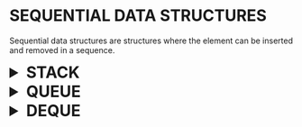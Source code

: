 # SEQUENTIAL DATA STRUCTURES

Sequential data structures are structures where the element can be inserted and removed in a sequence.

<details>

<summary style="font-size: 2em; font-weight: bold">STACK</summary>

The stack is a last element in and first out data structure that can be customized using the preprocessor.

```c++
// macro settings to define stack properties before including library
#define STACK_DATA_TYPE [type]   // defines the data type to store
#define STACK_SIZE      [size]   // defines the maximum positive array size
#define STACK_ASSERT    [assert] // defines the assert function for invalid states
#include "stack.h"
```

The stack structure is made out of the array that stores the elements and a size variable to get the current element count.

```c++
typedef struct stack {
    STACK_DATA_TYPE elements[STACK_SIZE]; // elements array
    size_t size;                          // size of stack
} stack_s;
```

<details>

<summary style="font-size: 1.5em;">create</summary>

Creates an empty stack structure.

```c++
stack_s create_stack(void);
```

```c++
#define STACK_DATA_TYPE int
#include "stack.h"

int main() {
    stack_s stack = create_stack();
    
    // do something
    
    return 0;
}
```

</details>

<details>

<summary style="font-size: 1.5em;">destroy</summary>

Destroys stack and all elements in it.

```c++
typedef void (*destroy_stack_fn) (STACK_DATA_TYPE * element);
void destroy_stack(stack_s * stack, const destroy_stack_fn destroy);
```

```c++
#define STACK_DATA_TYPE char*
#include "stack.h"

#include <stdlib.h>

void destroy_string(STACK_DATA_TYPE * string) {
    free(*string);
    (*string) = NULL;
}

int main() {
    stack_s stack = create_stack();
    
    // do something
    
    destroy_stack(&stack, destroy_string);
    
    return 0;
}
```

</details>

<details>

<summary style="font-size: 1.5em;">clear</summary>

Clears all elements in stack.

```c++
typedef void (*destroy_stack_fn) (STACK_DATA_TYPE * element);
void clear_stack(stack_s * stack, const destroy_stack_fn destroy);
```

```c++
#define STACK_DATA_TYPE char*
#include "stack.h"

#include <stdlib.h>

void destroy_string(STACK_DATA_TYPE * string) {
    free(*string);
    (*string) = NULL;
}

int main() {
    stack_s stack = create_stack();
    
    // do something
    
    clear_stack(&stack, destroy_string);
    
    // do something anew
    
    destroy_stack(&stack, destroy_string);
    
    return 0;
}
```

</details>

<details>

<summary style="font-size: 1.5em;">copy</summary>

Copies the stack and all its elements into a new structure.

```c++
typedef STACK_DATA_TYPE (*copy_stack_fn) (const STACK_DATA_TYPE element);
stack_s copy_stack(const stack_s * stack, const copy_stack_fn copy);
```

```c++
#define STACK_DATA_TYPE int
#include "stack.h"

STACK_DATA_TYPE copy_int(const STACK_DATA_TYPE integer) {
    return integer;
}

int main() {
    stack_s stack = create_stack();
    
    // do something
    
    stack_s copy = copy_stack(&stack, copy_int);
    
    // do something with stack and copy

    return 0;
}
```

</details>

<details>

<summary style="font-size: 1.5em;">is empty</summary>

Checks if stack is empty.

```c++
bool is_empty_stack(const stack_s * stack);
```

```c++
#define STACK_DATA_TYPE int
#include "stack.h"

int main() {
    stack_s stack = create_stack();
    
    // do something
    
    while (!is_empty_stack(&stack)) {
        // do something while stack is not empty
    }

    return 0;
}
```

</details>

<details>

<summary style="font-size: 1.5em;">is full</summary>

Checks if stack is full.

```c++
bool is_full_stack(const stack_s * stack);
```

```c++
#define STACK_DATA_TYPE int
#include "stack.h"

int main() {
    stack_s stack = create_stack();
        
    while (!is_full_stack(&stack)) {
        // do something while stack is not full
    }

    return 0;
}
```

</details>

<details>

<summary style="font-size: 1.5em;">foreach</summary>

Iterates over and operates on each element in structure using generic arguments.

```c++
typedef bool (*operate_stack_fn) (STACK_DATA_TYPE * element, void * args);
void foreach_stack(stack_s * stack, const operate_stack_fn operate, void * args);
```

```c++
#define STACK_DATA_TYPE int
#include "stack.h"

bool increment(STACK_DATA_TYPE * integer, void * value) {
    int * true_value = value;
    (*integer) += (*true_value);
    
    return true; // to iterate over each element
}

int main() {
    stack_s stack = create_stack();
    
    // do something
    
    int value = 42;
    foreach_stack(&stack, increment, &value);
    
    // do something with incremented stack elements

    return 0;
}
```

</details>

<details>

<summary style="font-size: 1.5em;">map</summary>

Map function that maps elements into array and manages it using size and args.

```c++
void (*manage_stack_fn) (STACK_DATA_TYPE * array, const size_t size, void * args);
void map_stack(stack_s * stack, const manage_stack_fn manage, void * args);
```

```c++
#define STACK_DATA_TYPE int
#include "stack.h"

#include <stdlib.h>

int compare_int(const void * a, const void * b) {
    return (*(STACK_DATA_TYPE*)(a)) - (*(STACK_DATA_TYPE*)(b));
}

void sort_int(STACK_DATA_TYPE * array, const size_t size, void * compare) {
    qsort(array, size, sizeof(STACK_DATA_TYPE), compare);
}

int main() {
    stack_s stack = create_stack();
    
    // do something
    
    map_stack(&stack, sort_int, compare_int);
    
    // do something with sorted stack elements

    return 0;
}
```

</details>

<details>

<summary style="font-size: 1.5em;">peep</summary>

Gets element at the top of the stack without removing it.

```c++
STACK_DATA_TYPE peep_stack(const stack_s * stack);
```

```c++
#define STACK_DATA_TYPE int
#include "stack.h"

int main() {
    stack_s stack = create_stack();
    
    // do something
    
    STACK_DATA_TYPE element = peep_stack(&stack);
    
    // do something with top element

    return 0;
}
```

</details>

<details>

<summary style="font-size: 1.5em;">push</summary>

Pushes the element to the top of the stack.

```c++
void push_stack(stack_s * stack, const STACK_DATA_TYPE element);
```

```c++
#define STACK_DATA_TYPE int
#include "stack.h"

int main() {
    stack_s stack = create_stack();
    
    STACK_DATA_TYPE element = { 0 };
    push_stack(&stack, element);
    
    // do something

    return 0;
}
```

</details>

<details>

<summary style="font-size: 1.5em;">pop</summary>

Pops and removes the element at the top of the stack.

```c++
STACK_DATA_TYPE pop_stack(stack_s * stack);
```

```c++
#define STACK_DATA_TYPE int
#include "stack.h"

int main() {
    stack_s stack = create_stack();
    
    // do something
    
    STACK_DATA_TYPE element = pop_stack(&stack);
    
    // do something with removed element

    return 0;
}
```

</details>

</details>

<details>

<summary style="font-size: 2em; font-weight: bold">QUEUE</summary>

The queue is a first element in and first out data structure that can be customized using the preprocessor.

```c++
// macro settings to define queue properties before including library
#define QUEUE_DATA_TYPE [type]   // defines the data type to store
#define QUEUE_SIZE      [size]   // defines the maximum positive array size
#define QUEUE_ASSERT    [assert] // defines the assert function for invalid states
#include "queue.h"
```

The queue structure is made out of the array that stores the elements, a size variable to get the current element count and a current index to retrieve the first added element. The structure relies on a circular array mechanism.

```c++
typedef struct queue {
    QUEUE_DATA_TYPE elements[QUEUE_SIZE]; // elements array
    size_t size;                          // size of structure
    size_t current;                       // current index of first element
} queue_s;

```

<details>

<summary style="font-size: 1.5em;">create</summary>

Creates an empty queue structure.

```c++
queue_s create_queue(void);
```

```c++
#define QUEUE_DATA_TYPE int
#include "queue.h"

int main() {
    queue_s queue = create_queue();
    
    // do something
    
    return 0;
}
```

</details>

<details>

<summary style="font-size: 1.5em;">destroy</summary>

Destroys queue and all elements in it.

```c++
typedef void (*destroy_queue_fn) (QUEUE_DATA_TYPE * element);
void destroy_queue(queue_s * queue, const destroy_queue_fn destroy);
```

```c++
#define QUEUE_DATA_TYPE char*
#include "queue.h"

#include <stdlib.h>

void destroy_string(QUEUE_DATA_TYPE * string) {
    free(*string);
    (*string) = NULL;
}

int main() {
    queue_s queue = create_queue();
    
    // do something
    
    destroy_queue(&queue, destroy_string);
    
    return 0;
}
```

</details>

<details>

<summary style="font-size: 1.5em;">clear</summary>

Clears all elements in queue.

```c++
typedef void (*destroy_queue_fn) (QUEUE_DATA_TYPE * element);
void clear_queue(queue_s * queue, const destroy_queue_fn destroy);
```

```c++
#define QUEUE_DATA_TYPE char*
#include "queue.h"

#include <stdlib.h>

void destroy_string(QUEUE_DATA_TYPE * string) {
    free(*string);
    (*string) = NULL;
}

int main() {
    queue_s queue = create_queue();
    
    // do something
    
    clear_queue(&queue, destroy_string);
    
    // do something anew
    
    destroy_queue(&queue, destroy_string);
    
    return 0;
}
```

</details>

<details>

<summary style="font-size: 1.5em;">copy</summary>

Copies the queue and all its elements into a new structure.

```c++
typedef QUEUE_DATA_TYPE (*copy_queue_fn) (const QUEUE_DATA_TYPE element);
queue_s copy_queue(const queue_s * queue, const copy_queue_fn copy);
```

```c++
#define QUEUE_DATA_TYPE int
#include "queue.h"

QUEUE_DATA_TYPE copy_int(const QUEUE_DATA_TYPE integer) {
    return integer;
}

int main() {
    queue_s queue = create_queue();
    
    // do something
    
    queue_s copy = copy_queue(&queue, copy_int);
    
    // do something with queue and copy

    return 0;
}
```

</details>

<details>

<summary style="font-size: 1.5em;">is empty</summary>

Checks if queue is empty.

```c++
bool is_empty_queue(const queue_s * queue);
```

```c++
#define QUEUE_DATA_TYPE int
#include "queue.h"

int main() {
    queue_s queue = create_queue();
    
    // do something
    
    while (!is_empty_queue(&queue)) {
        // do something while queue is not empty
    }

    return 0;
}
```

</details>

<details>

<summary style="font-size: 1.5em;">is full</summary>

Checks if queue is full.

```c++
bool is_full_queue(const queue_s * queue);
```

```c++
#define QUEUE_DATA_TYPE int
#include "queue.h"

int main() {
    queue_s queue = create_queue();
        
    while (!is_full_queue(&queue)) {
        // do something while queue is not full
    }

    return 0;
}
```

</details>

<details>

<summary style="font-size: 1.5em;">foreach</summary>

Iterates over and operates on each element in structure using generic arguments.

```c++
typedef bool (*operate_queue_fn) (QUEUE_DATA_TYPE * element, void * args);
void foreach_queue(queue_s * queue, const operate_queue_fn operate, void * args);
```

```c++
#define QUEUE_DATA_TYPE int
#include "queue.h"

bool increment(QUEUE_DATA_TYPE * integer, void * value) {
    int * true_value = value;
    (*integer) += (*true_value);
    
    return true; // to iterate over each element
}

int main() {
    queue_s queue = create_queue();
    
    // do something
    
    int value = 42;
    foreach_queue(&queue, increment, &value);
    
    // do something with incremented queue elements

    return 0;
}
```

</details>

<details>

<summary style="font-size: 1.5em;">map</summary>

Map function that maps elements into array and manages it using size and args.

```c++
void (*manage_queue_fn) (QUEUE_DATA_TYPE * array, const size_t size, void * args);
void map_queue(queue_s * queue, const manage_queue_fn manage, void * args);
```

```c++
#define QUEUE_DATA_TYPE int
#include "queue.h"

#include <stdlib.h>

int compare_int(const void * a, const void * b) {
    return (*(QUEUE_DATA_TYPE*)(a)) - (*(QUEUE_DATA_TYPE*)(b));
}

void sort_int(QUEUE_DATA_TYPE * array, const size_t size, void * compare) {
    qsort(array, size, sizeof(QUEUE_DATA_TYPE), compare);
}

int main() {
    queue_s queue = create_queue();
    
    // do something
    
    map_queue(&queue, sort_int, compare_int);
    
    // do something with sorted queue elements

    return 0;
}
```

</details>

<details>

<summary style="font-size: 1.5em;">peek</summary>

Gets element at the beginning of the queue without removing it.

```c++
QUEUE_DATA_TYPE peek_queue(const queue_s * queue);
```

```c++
#define QUEUE_DATA_TYPE int
#include "queue.h"

int main() {
    queue_s queue = create_queue();
    
    // do something
    
    QUEUE_DATA_TYPE element = peek_queue(&queue);
    
    // do something with top element

    return 0;
}
```

</details>

<details>

<summary style="font-size: 1.5em;">enqueue</summary>

Enqueues the element to the end of the queue.

```c++
void enqueue_queue(queue_s * queue, const QUEUE_DATA_TYPE element);
```

```c++
#define QUEUE_DATA_TYPE int
#include "queue.h"

int main() {
    queue_s queue = create_queue();
    
    QUEUE_DATA_TYPE element = { 0 };
    enqueue_queue(&queue, element);
    
    // do something

    return 0;
}
```

</details>

<details>

<summary style="font-size: 1.5em;">dequeue</summary>

Dequeues and removes the element at the beginning of the queue.

```c++
QUEUE_DATA_TYPE dequeue_queue(queue_s * queue);
```

```c++
#define QUEUE_DATA_TYPE int
#include "queue.h"

int main() {
    queue_s queue = create_queue();
    
    // do something
    
    QUEUE_DATA_TYPE element = dequeue_queue(&queue);
    
    // do something with removed element

    return 0;
}
```

</details>

</details>

<details>

<summary style="font-size: 2em; font-weight: bold">DEQUE</summary>

The deque is a double ended queue that allows elements to be added and removed from its front and rear. It can be customized using the preprocessor.

```c++
// macro settings to define deque properties before including library
#define DEQUE_DATA_TYPE [type]   // defines the data type to store
#define DEQUE_SIZE      [size]   // defines the maximum positive array size
#define DEQUE_ASSERT    [assert] // defines the assert function for invalid states
#include "deque.h"
```

The deque structure is made out of the array that stores the elements, a size variable to get the element count and a current index to retrieve the rear element. The structure relies on a circular array mechanism.

```c++
typedef struct deque {
    DEQUE_DATA_TYPE elements[DEQUE_SIZE]; // elements array
    size_t size;                          // size of structure
    size_t current;                       // current index of first element
} deque_s;

```

<details>

<summary style="font-size: 1.5em;">create</summary>

Creates an empty deque structure.

```c++
deque_s create_deque(void);
```

```c++
#define DEQUE_DATA_TYPE int
#include "deque.h"

int main() {
    deque_s deque = create_deque();
    
    // do something
    
    return 0;
}
```

</details>

<details>

<summary style="font-size: 1.5em;">destroy</summary>

Destroys deque and all elements in it.

```c++
typedef void (*destroy_deque_fn) (DEQUE_DATA_TYPE * element);
void destroy_deque(deque_s * deque, const destroy_deque_fn destroy);
```

```c++
#define DEQUE_DATA_TYPE char*
#include "deque.h"

#include <stdlib.h>

void destroy_string(DEQUE_DATA_TYPE * string) {
    free(*string);
    (*string) = NULL;
}

int main() {
    deque_s deque = create_deque();
    
    // do something
    
    destroy_deque(&deque, destroy_string);
    
    return 0;
}
```

</details>

<details>

<summary style="font-size: 1.5em;">clear</summary>

Clears all elements in deque.

```c++
typedef void (*destroy_deque_fn) (DEQUE_DATA_TYPE * element);
void clear_deque(deque_s * deque, const destroy_deque_fn destroy);
```

```c++
#define DEQUE_DATA_TYPE char*
#include "deque.h"

#include <stdlib.h>

void destroy_string(DEQUE_DATA_TYPE * string) {
    free(*string);
    (*string) = NULL;
}

int main() {
    deque_s deque = create_deque();
    
    // do something
    
    clear_deque(&deque, destroy_string);
    
    // do something anew
    
    destroy_deque(&deque, destroy_string);
    
    return 0;
}
```

</details>

<details>

<summary style="font-size: 1.5em;">copy</summary>

Copies the deque and all its elements into a new structure.

```c++
typedef DEQUE_DATA_TYPE (*copy_deque_fn) (const DEQUE_DATA_TYPE element);
deque_s copy_deque(const deque_s * deque, const copy_deque_fn copy);
```

```c++
#define DEQUE_DATA_TYPE int
#include "deque.h"

DEQUE_DATA_TYPE copy_int(const DEQUE_DATA_TYPE integer) {
    return integer;
}

int main() {
    deque_s deque = create_deque();
    
    // do something
    
    deque_s copy = copy_deque(&deque, copy_int);
    
    // do something with deque and copy

    return 0;
}
```

</details>

<details>

<summary style="font-size: 1.5em;">is empty</summary>

Checks if deque is empty.

```c++
bool is_empty_deque(const deque_s * deque);
```

```c++
#define DEQUE_DATA_TYPE int
#include "deque.h"

int main() {
    deque_s deque = create_deque();
    
    // do something
    
    while (!is_empty_deque(&deque)) {
        // do something while deque is not empty
    }

    return 0;
}
```

</details>

<details>

<summary style="font-size: 1.5em;">is full</summary>

Checks if deque is full.

```c++
bool is_full_deque(const deque_s * deque);
```

```c++
#define DEQUE_DATA_TYPE int
#include "deque.h"

int main() {
    deque_s deque = create_deque();
        
    while (!is_full_deque(&deque)) {
        // do something while deque is not full
    }

    return 0;
}
```

</details>

<details>

<summary style="font-size: 1.5em;">foreach front</summary>

Iterates over and operates on each element in structure using generic arguments from the front.

```c++
typedef bool (*operate_deque_fn) (DEQUE_DATA_TYPE * element, void * args);
void foreach_front_deque(deque_s * deque, const operate_deque_fn operate, void * args);
```

```c++
#define DEQUE_DATA_TYPE int
#include "deque.h"

bool increment(DEQUE_DATA_TYPE * integer, void * value) {
    int * true_value = value;
    (*integer) += (*true_value);
    
    return true; // to iterate over each element
}

int main() {
    deque_s deque = create_deque();
    
    // do something
    
    int value = 42;
    foreach_front_deque(&deque, increment, &value);
    
    // do something with incremented deque elements

    return 0;
}
```

</details>

<details>

<summary style="font-size: 1.5em;">foreach rear</summary>

Iterates over and operates on each element in structure using generic arguments from the rear.

```c++
typedef bool (*operate_deque_fn) (DEQUE_DATA_TYPE * element, void * args);
void foreach_rear_deque(deque_s * deque, const operate_deque_fn operate, void * args);
```

```c++
#define DEQUE_DATA_TYPE int
#include "deque.h"

bool increment(DEQUE_DATA_TYPE * integer, void * value) {
    int * true_value = value;
    (*integer) += (*true_value);
    
    return true; // to iterate over each element
}

int main() {
    deque_s deque = create_deque();
    
    // do something
    
    int value = 42;
    foreach_rear_deque(&deque, increment, &value);
    
    // do something with incremented deque elements

    return 0;
}
```

</details>

<details>

<summary style="font-size: 1.5em;">map</summary>

Map function that maps elements into array and manages it using size and args.

```c++
void (*manage_deque_fn) (DEQUE_DATA_TYPE * array, const size_t size, void * args);
void map_deque(deque_s * deque, const manage_deque_fn manage, void * args);
```

```c++
#define DEQUE_DATA_TYPE int
#include "deque.h"

#include <stdlib.h>

int compare_int(const void * a, const void * b) {
    return (*(DEQUE_DATA_TYPE*)(a)) - (*(DEQUE_DATA_TYPE*)(b));
}

void sort_int(DEQUE_DATA_TYPE * array, const size_t size, void * compare) {
    qsort(array, size, sizeof(DEQUE_DATA_TYPE), compare);
}

int main() {
    deque_s deque = create_deque();
    
    // do something
    
    map_deque(&deque, sort_int, compare_int);
    
    // do something with sorted deque elements

    return 0;
}
```

</details>

<details>

<summary style="font-size: 1.5em;">peek front</summary>

Gets element at the front of the deque without removing it.

```c++
DEQUE_DATA_TYPE peek_front_deque(const deque_s * deque);
```

```c++
#define DEQUE_DATA_TYPE int
#include "deque.h"

int main() {
    deque_s deque = create_deque();
    
    // do something
    
    DEQUE_DATA_TYPE element = peek_front_deque(&deque);
    
    // do something with top element

    return 0;
}
```

</details>

<details>

<summary style="font-size: 1.5em;">peek rear</summary>

Gets element at the rear of the deque without removing it.

```c++
DEQUE_DATA_TYPE peek_rear_deque(const deque_s * deque);
```

```c++
#define DEQUE_DATA_TYPE int
#include "deque.h"

int main() {
    deque_s deque = create_deque();
    
    // do something
    
    DEQUE_DATA_TYPE element = peek_rear_deque(&deque);
    
    // do something with top element

    return 0;
}
```

</details>

<details>

<summary style="font-size: 1.5em;">enqueue front</summary>

Enqueue the element to the front of the deque.

```c++
void enqueue_front_deque(deque_s * deque, const DEQUE_DATA_TYPE element);
```

```c++
#define DEQUE_DATA_TYPE int
#include "deque.h"

int main() {
    deque_s deque = create_deque();
    
    DEQUE_DATA_TYPE element = { 0 };
    enqueue_front_deque(&deque, element);
    
    // do something

    return 0;
}
```

</details>

<details>

<summary style="font-size: 1.5em;">enqueue rear</summary>

Enqueue the element to the rear of the deque.

```c++
void enqueue_rear_deque(deque_s * deque, const DEQUE_DATA_TYPE element);
```

```c++
#define DEQUE_DATA_TYPE int
#include "deque.h"

int main() {
    deque_s deque = create_deque();
    
    DEQUE_DATA_TYPE element = { 0 };
    enqueue_rear_deque(&deque, element);
    
    // do something

    return 0;
}
```

</details>

<details>

<summary style="font-size: 1.5em;">dequeue front</summary>

Dequeues and removes the element at the front of the deque.

```c++
DEQUE_DATA_TYPE dequeue_front_deque(deque_s * deque);
```

```c++
#define DEQUE_DATA_TYPE int
#include "deque.h"

int main() {
    deque_s deque = create_deque();
    
    // do something
    
    DEQUE_DATA_TYPE element = dequeue_front_deque(&deque);
    
    // do something with removed element

    return 0;
}
```

</details>

<details>

<summary style="font-size: 1.5em;">dequeue rear</summary>

Dequeues and removes the element at the rear of the deque.

```c++
DEQUE_DATA_TYPE dequeue_rear_deque(deque_s * deque);
```

```c++
#define DEQUE_DATA_TYPE int
#include "deque.h"

int main() {
    deque_s deque = create_deque();
    
    // do something
    
    DEQUE_DATA_TYPE element = dequeue_rear_deque(&deque);
    
    // do something with removed element

    return 0;
}
```

</details>

</details>
